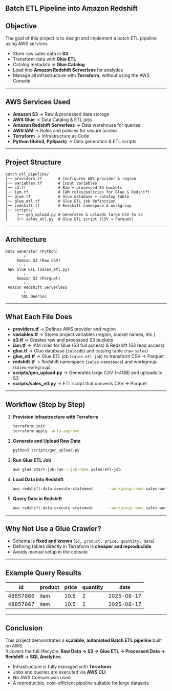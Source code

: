 ## Batch ETL Pipeline into Amazon Redshift

## Objective
The goal of this project is to design and implement a batch ETL pipeline using AWS services.  
- Store raw sales data in **S3**  
- Transform data with **Glue ETL**  
- Catalog metadata in **Glue Catalog**  
- Load into **Amazon Redshift Serverless** for analytics  
- Manage all infrastructure with **Terraform**, without using the AWS Console  

---

## AWS Services Used
- **Amazon S3** → Raw & processed data storage  
- **AWS Glue** → Data Catalog & ETL jobs  
- **Amazon Redshift Serverless** → Data warehouse for queries  
- **AWS IAM** → Roles and policies for secure access  
- **Terraform** → Infrastructure as Code  
- **Python (Boto3, PySpark)** → Data generation & ETL scripts  

---

##  Project Structure
```
batch_etl_pipeline/
│── providers.tf       # Configures AWS provider & region
│── variables.tf       # Input variables
│── s3.tf              # Raw + processed S3 buckets
│── iam.tf             # IAM roles/policies for Glue & Redshift
│── glue.tf            # Glue database + catalog table
│── glue_etl.tf        # Glue ETL job definition
│── redshift.tf        # Redshift namespace & workgroup
│── scripts/
│    ├── gen_upload.py # Generates & uploads large CSV to S3
│    ├── sales_etl.py  # Glue ETL script (CSV → Parquet)
```

---

##  Architecture
```
Data Generator (Python)
        ↓
     Amazon S3 (Raw CSV)
        ↓
 AWS Glue ETL (sales_etl.py)
        ↓
     Amazon S3 (Parquet)
        ↓
 Amazon Redshift Serverless
        ↓
       SQL Queries
```

---

## What Each File Does
- **providers.tf** → Defines AWS provider and region  
- **variables.tf** → Stores project variables (region, bucket names, etc.)  
- **s3.tf** → Creates raw and processed S3 buckets  
- **iam.tf** → IAM roles for Glue (S3 full access) & Redshift (S3 read access)  
- **glue.tf** → Glue database (`salesdb`) and catalog table (`raw_sales`)  
- **glue_etl.tf** → Glue ETL job (`sales-etl-job`) to transform CSV → Parquet  
- **redshift.tf** → Redshift namespace (`sales-namespace`) and workgroup (`sales-workgroup`)  
- **scripts/gen_upload.py** → Generates large CSV (~4GB) and uploads to S3  
- **scripts/sales_etl.py** → ETL script that converts CSV → Parquet  

---

##  Workflow (Step by Step)

1. **Provision Infrastructure with Terraform**
   ```bash
   terraform init
   terraform apply -auto-approve
   ```

2. **Generate and Upload Raw Data**
   ```bash
   python3 scripts/gen_upload.py
   ```

3. **Run Glue ETL Job**
   ```bash
   aws glue start-job-run --job-name sales-etl-job
   ```

4. **Load Data into Redshift**
   ```bash
   aws redshift-data execute-statement      --workgroup-name sales-workgroup      --database dev      --sql "COPY sales_raw FROM 's3://processed-sales-data-batch-etl/' IAM_ROLE '<redshift-role-arn>' FORMAT AS PARQUET;"
   ```

5. **Query Data in Redshift**
   ```bash
   aws redshift-data execute-statement      --workgroup-name sales-workgroup      --database dev      --sql "SELECT * FROM sales LIMIT 5;"
   ```

---

##  Why Not Use a Glue Crawler?
- Schema is **fixed and known** (`id, product, price, quantity, date`)  
- Defining tables directly in Terraform is **cheaper and reproducible**  
- Avoids manual setup in the console  

---

##  Example Query Results
| id       | product | price | quantity | date       |
|----------|---------|-------|----------|------------|
| 48857866 | item    | 10.5  | 2        | 2025-08-17 |
| 48857867 | item    | 10.5  | 2        | 2025-08-17 |

---

##  Conclusion
This project demonstrates a **scalable, automated Batch ETL pipeline** built on AWS.  
It covers the full lifecycle: **Raw Data → S3 → Glue ETL → Processed Data → Redshift → SQL Analytics**.  

- Infrastructure is fully managed with **Terraform**  
- Jobs and queries are executed via **AWS CLI**  
- No AWS Console was used  
- A reproducible, cost-efficient pipeline suitable for large datasets  
